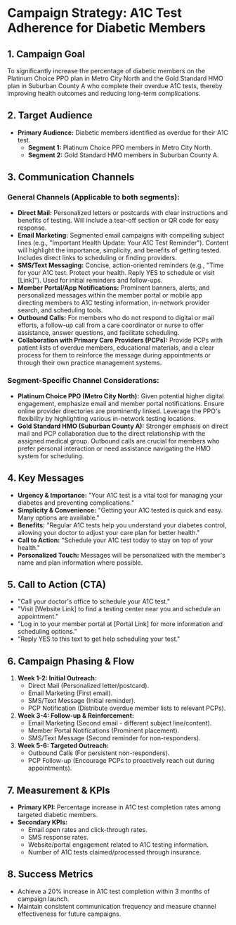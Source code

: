 
# Campaign Strategy: A1C Test Adherence for Diabetic Members

## 1. Campaign Goal
To significantly increase the percentage of diabetic members on the Platinum Choice PPO plan in Metro City North and the Gold Standard HMO plan in Suburban County A who complete their overdue A1C tests, thereby improving health outcomes and reducing long-term complications.

## 2. Target Audience
*   **Primary Audience:** Diabetic members identified as overdue for their A1C test.
    *   **Segment 1:** Platinum Choice PPO members in Metro City North.
    *   **Segment 2:** Gold Standard HMO members in Suburban County A.

## 3. Communication Channels

### General Channels (Applicable to both segments):

*   **Direct Mail:** Personalized letters or postcards with clear instructions and benefits of testing. Will include a tear-off section or QR code for easy response.
*   **Email Marketing:** Segmented email campaigns with compelling subject lines (e.g., "Important Health Update: Your A1C Test Reminder"). Content will highlight the importance, simplicity, and benefits of getting tested. Includes direct links to scheduling or finding providers.
*   **SMS/Text Messaging:** Concise, action-oriented reminders (e.g., "Time for your A1C test. Protect your health. Reply YES to schedule or visit [Link]"). Used for initial reminders and follow-ups.
*   **Member Portal/App Notifications:** Prominent banners, alerts, and personalized messages within the member portal or mobile app directing members to A1C testing information, in-network provider search, and scheduling tools.
*   **Outbound Calls:** For members who do not respond to digital or mail efforts, a follow-up call from a care coordinator or nurse to offer assistance, answer questions, and facilitate scheduling.
*   **Collaboration with Primary Care Providers (PCPs):** Provide PCPs with patient lists of overdue members, educational materials, and a clear process for them to reinforce the message during appointments or through their own practice management systems.

### Segment-Specific Channel Considerations:

*   **Platinum Choice PPO (Metro City North):** Given potential higher digital engagement, emphasize email and member portal notifications. Ensure online provider directories are prominently linked. Leverage the PPO's flexibility by highlighting various in-network testing locations.
*   **Gold Standard HMO (Suburban County A):** Stronger emphasis on direct mail and PCP collaboration due to the direct relationship with the assigned medical group. Outbound calls are crucial for members who prefer personal interaction or need assistance navigating the HMO system for scheduling.

## 4. Key Messages

*   **Urgency & Importance:** "Your A1C test is a vital tool for managing your diabetes and preventing complications."
*   **Simplicity & Convenience:** "Getting your A1C tested is quick and easy. Many options are available."
*   **Benefits:** "Regular A1C tests help you understand your diabetes control, allowing your doctor to adjust your care plan for better health."
*   **Call to Action:** "Schedule your A1C test today to stay on top of your health."
*   **Personalized Touch:** Messages will be personalized with the member's name and plan information where possible.

## 5. Call to Action (CTA)

*   "Call your doctor's office to schedule your A1C test."
*   "Visit [Website Link] to find a testing center near you and schedule an appointment."
*   "Log in to your member portal at [Portal Link] for more information and scheduling options."
*   "Reply YES to this text to get help scheduling your test."

## 6. Campaign Phasing & Flow

1.  **Week 1-2: Initial Outreach:**
    *   Direct Mail (Personalized letter/postcard).
    *   Email Marketing (First email).
    *   SMS/Text Message (Initial reminder).
    *   PCP Notification (Distribute overdue member lists to relevant PCPs).
2.  **Week 3-4: Follow-up & Reinforcement:**
    *   Email Marketing (Second email - different subject line/content).
    *   Member Portal Notifications (Prominent placement).
    *   SMS/Text Message (Second reminder for non-responders).
3.  **Week 5-6: Targeted Outreach:**
    *   Outbound Calls (For persistent non-responders).
    *   PCP Follow-up (Encourage PCPs to proactively reach out during appointments).

## 7. Measurement & KPIs

*   **Primary KPI:** Percentage increase in A1C test completion rates among targeted diabetic members.
*   **Secondary KPIs:**
    *   Email open rates and click-through rates.
    *   SMS response rates.
    *   Website/portal engagement related to A1C testing information.
    *   Number of A1C tests claimed/processed through insurance.

## 8. Success Metrics
*   Achieve a 20% increase in A1C test completion within 3 months of campaign launch.
*   Maintain consistent communication frequency and measure channel effectiveness for future campaigns.
